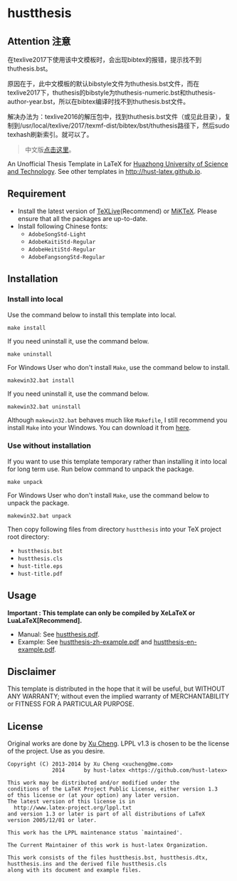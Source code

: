hustthesis
==========

## Attention 注意

在texlive2017下使用该中文模板时，会出现bibtex的报错，提示找不到thuthesis.bst。

原因在于，此中文模板的默认bibstyle文件为thuthesis.bst文件，而在texlive2017下，thuthesis的bibstyle为thuthesis-numeric.bst和thuthesis-author-year.bst，所以在bibtex编译时找不到thuthesis.bst文件。

解决办法为：texlive2016的解压包中，找到thuthesis.bst文件（或见此目录），复制到/usr/local/texlive/2017/texmf-dist/bibtex/bst/thuthesis路径下，然后sudo texhash刷新索引。就可以了。

>   中文版[点击这里](https://github.com/hust-latex/hustthesis/blob/master/README.zh-cn.md)。

An Unofficial Thesis Template in LaTeX for [Huazhong University of Science and Technology](http://www.hust.edu.cn). See other templates in <http://hust-latex.github.io>.

## Requirement

* Install the latest version of [TeXLive](http://www.tug.org/texlive/)(Recommend) or [MiKTeX](http://miktex.org/). Please ensure that all the packages are up-to-date.
* Install following Chinese fonts:
    * `AdobeSongStd-Light`
    * `AdobeKaitiStd-Regular`
    * `AdobeHeitiStd-Regular`
    * `AdobeFangsongStd-Regular`

## Installation

### Install into local

Use the command below to install this template into local.
```
make install
```
If you need uninstall it, use the command below.
```
make uninstall
```

For Windows User who don't install `Make`, use the command below to install.
```
makewin32.bat install
```
If you need uninstall it, use the command below.
```
makewin32.bat uninstall
```
Although `makewin32.bat` behaves much like `Makefile`, I still recommend you install `Make` into your Windows. You can download it from [here](http://gnuwin32.sourceforge.net/packages/make.htm).

### Use without installation

If you want to use this template temporary rather than installing it into local for long term use. Run below command to unpack the package.
```
make unpack
```
For Windows User who don't install `Make`, use the command below to unpack the package.
```
makewin32.bat unpack
```
Then copy following files from directory `hustthesis` into your TeX project root directory:
* `hustthesis.bst`
* `hustthesis.cls`
* `hust-title.eps`
* `hust-title.pdf`

## Usage

**Important : This template can only be compiled by XeLaTeX or LuaLaTeX[Recommend].**

* Manual: See [hustthesis.pdf](https://github.com/hust-latex/hustthesis/raw/master/hustthesis/hustthesis.pdf).
* Example: See [hustthesis-zh-example.pdf](https://github.com/hust-latex/hustthesis/raw/master/hustthesis/hustthesis-zh-example.pdf) and [hustthesis-en-example.pdf](https://github.com/hust-latex/hustthesis/raw/master/hustthesis/hustthesis-en-example.pdf).

## Disclaimer

This template is distributed in the hope that it will be useful, but WITHOUT ANY WARRANTY; without even the implied warranty of MERCHANTABILITY or FITNESS FOR A PARTICULAR PURPOSE.

## License

Original works are done by [Xu Cheng](https://github.com/xu-cheng). LPPL v1.3 is chosen to be the license of the project. Use as you desire.
```
Copyright (C) 2013-2014 by Xu Cheng <xucheng@me.com>
              2014      by hust-latex <https://github.com/hust-latex>

This work may be distributed and/or modified under the
conditions of the LaTeX Project Public License, either version 1.3
of this license or (at your option) any later version.
The latest version of this license is in
  http://www.latex-project.org/lppl.txt
and version 1.3 or later is part of all distributions of LaTeX
version 2005/12/01 or later.

This work has the LPPL maintenance status `maintained'.

The Current Maintainer of this work is hust-latex Organization.

This work consists of the files hustthesis.bst, hustthesis.dtx,
hustthesis.ins and the derived file hustthesis.cls 
along with its document and example files.
```


